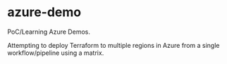 # azure-demo
PoC/Learning Azure Demos.

Attempting to deploy Terraform to multiple regions in Azure from a single workflow/pipeline using a matrix.
